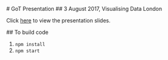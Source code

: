 # GoT Presentation
## 3 August 2017, Visualising Data London

Click [here](http://www.aendrew.com/got-presentation) to view the presentation slides.

## To build code

1. `npm install`
2. `npm start`


